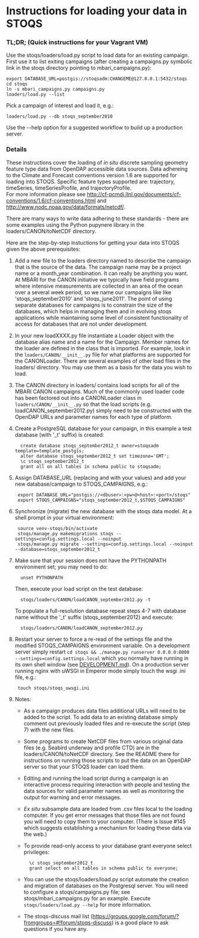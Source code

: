 Instructions for loading your data in STOQS
===========================================

### TL;DR; (Quick instructions for your Vagrant VM)

Use the stoqs/loaders/load.py script to load data for an existing campaign. First
use it to list exiting campaigns (after creating a campaigns.py symbolic link in
the stoqs directory pointing to mbari_campaigns.py):

    export DATABASE_URL=postgis://stoqsadm:CHANGEME@127.0.0.1:5432/stoqs
    cd stoqs
    ln -s mbari_campaigns.py campaigns.py
    loaders/load.py --list

Pick a campaign of interest and load it, e.g.:

    loaders/load.py --db stoqs_september2010

Use the --help option for a suggested workflow to build up a production server.


### Details
 
These instructions cover the loading of *in situ* discrete sampling geometry feature type 
data from OpenDAP accessible data sources.  Data adhereing to the Climate and Forecast
conventions version 1.6 are supported for loading into STOQS.  Specific feature types
supported are: trajectory, timeSeries, timeSeriesProfile, and trajectoryProfile.  
For more information please see http://cf-pcmdi.llnl.gov/documents/cf-conventions/1.6/cf-conventions.html
and http://www.nodc.noaa.gov/data/formats/netcdf/.

There are many ways to write data adhering to these standards - there are some examples
using the Python pupynere library in the loaders/CANON/toNetCDF directory.

Here are the step-by-step instuctions for getting your data into STOQS given the above
prerequisites:

1. Add a new file to the loaders directory named to describe the campaign that is 
   the source of the data.  The campaign name may be a project name or a month_year
   combination.  It can really be anything you want.  At MBARI for the CANON initiative
   we typically have field programs where intensive measurements are collected in
   an area of the ocean over a several week period, so we name our campaigns like
   like 'stoqs_september2010' and 'stoqs_june2011'.
   The point of using separate databases for campaigns is to constrain the size
   of the databases, which helps in managing them and in evolving stoqs applications
   while maintaining some level of consistent functionality of access for databases
   that are not under development.
   
2. In your new loadXXXX.py file instantiate a Loader object with the database alias name
   and a name for the Campaign.  Member names for the loader are defined in the class that
   is imported.  For example, look in the `loaders/CANON/__init__.py` file for what platforms
   are supported for the CANONLoader.  There are several examples of other load files in
   the loaders/ directory.  You may use them as a basis for the data you wish to load.

3. The CANON directory in loaders/ contains load scripts for all of the MBARI CANON
   campaigns.  Much of the commonly used loader code has been factored out into a 
   CANONLoader class in `loaders/CANON/__init__.py` so that the load scripts (e.g. 
   loadCANON_september2012.py) simply need to be constructed with the OpenDAP URLs
   and parameter names for each type of platform.

4. Create a PostgreSQL database for your campaign, in this example a test database 
  (with '_t' suffix) is created:

         create database stoqs_september2012_t owner=stoqsadm template=template_postgis;
         alter database stoqs_september2012_t set timezone='GMT';
         \c stoqs_september2012_t
         grant all on all tables in schema public to stoqsadm;

5. Assign DATABASE_URL (replacing <dbuser> <pw> <host> and <port> with your 
   values) and add your new database/campaign to STOQS_CAMPAIGNS, e.g.:

        export DATABASE_URL="postgis://<dbuser>:<pw>@<host>:<port>/stoqs"
        export STOQS_CAMPAIGNS="stoqs_september2012_t,$STOQS_CAMPAIGNS"

6. Synchronize (migrate) the new database with the stoqs data model.  At a shell prompt 
   in your virtual environment:

        source venv-stoqs/bin/activate
        stoqs/manage.py makemigrations stoqs --settings=config.settings.local --noinput
        stoqs/manage.py migrate --settings=config.settings.local --noinput --database=stoqs_september2012_t

7. Make sure that your session does not have the PYTHONPATH environment set; you may need to do:

         unset PYTHONPATH

   Then, execute your load script on the test database:

         stoqs/loaders/CANON/loadCANON_september2012.py -t

   To populate a full-resolution database repeat steps 4-7 with database name without the 
   '_t' suffix (stoqs_september2012) and execute:

         stoqs/loaders/CANON/loadCANON_september2012.py 

8. Restart your server to force a re-read of the settings file and the modified 
   STOQS_CAMPAIGNS environment variable.  On a development server simply restart 
   `cd stoqs && ./manage.py runserver 0.0.0.0:8000 --settings=config.settings.local`
   which you normally have running in its own shell window (see 
   [DEVELOPMENT.md](DEVELOPMENT.md)).  On a production server running nginx with 
   uWSGI in Emperor mode simply touch the wsgi .ini file, e.g.:

        touch stoqs/stoqs_uwsgi.ini

9. Notes:

    - As a campaign produces data files additional URLs will need to be added to the script.  To add
      data to an existing database simply comment out previously loaded files and re-execute
      the script (step 7) with the new files.
    - Some programs to create NetCDF files from various original data files (e.g. Seabird underway 
      and profile CTD) are in the loaders/CANON/toNetCDF directory.  See the README
      there for instructions on running those scripts to put the data on an OpenDAP server
      so that your STOQS loader can load them.
    - Editing and running the load script during a campaign is an interactive process requiring
      interaction with people and testing the data sources for valid parameter names as well
      as monitoring the output for warning and error messages.
    - *Ex situ* subsample data are loaded from .csv files local to the loading computer.  If
      you get error messages that those files are not found you will need to copy them to
      your computer.  (There is Issue #145 which suggests establishing a mechanism for 
      loading these data via the web.)
    - To provide read-only access to your database  grant everyone select privileges:

            \c stoqs_september2012_t
            grant select on all tables in schema public to everyone;

    - You can use the stoqs/loaders/load.py script automate the creation and migration 
      of databases on the Postgresql server.  You will need to configure a stoqs/campaigns.py 
      file; see stoqs/mbari_campaigns.py for an example.  Execute `stoqs/loaders/load.py --help`
      for more information.

    - The stoqs-discuss mail list (https://groups.google.com/forum/?fromgroups=#!forum/stoqs-discuss)
      is a good place to ask questions if you have any.

